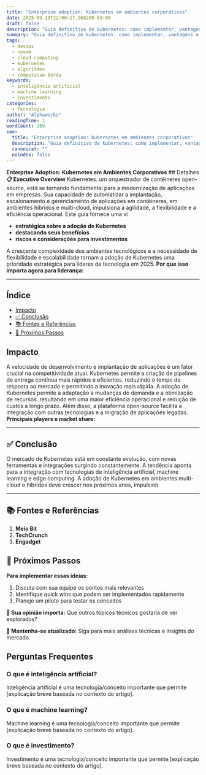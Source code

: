 ```yaml
---
title: "Enterprise adoption: Kubernetes em ambientes corporativos"
date: 2025-09-19T22:00:17.968200-03:00
draft: false
description: "Guia definitivo de kubernetes: como implementar, vantagens e casos de sucesso no Brasil. Leia mais sobre kubernetes e suas aplicações práticas."
summary: "Guia definitivo de kubernetes: como implementar, vantagens e casos de sucesso no Brasil. Leia mais sobre kubernetes e suas aplicações práticas."
tags:
  - devops
  - nuvem
  - cloud-computing
  - kubernetes
  - algoritmos
  - computacao-borda
keywords:
  - inteligência artificial
  - machine learning
  - investimento
categories:
  - Tecnologia
author: "Alphaworks"
readingTime: 1
wordCount: 269
seo:
  title: "Enterprise adoption: Kubernetes em ambientes corporativos"
  description: "Guia definitivo de kubernetes: como implementar, vantagens e casos de sucesso no Brasil. Leia mais sobre kubernetes e suas aplicações práticas."
  canonical: ""
  noindex: false
---
```


**Enterprise Adoption: Kubernetes em Ambientes Corporativos** ## Detalhes **📋 Executive Overview** Kubernetes. um orquestrador de contêineres open-source, está se tornando fundamental para a modernização de aplicações em empresas. Sua capacidade de automatizar a implantação, escalonamento e gerenciamento de aplicações em contêineres, em ambientes híbridos e multi-cloud, impulsiona a agilidade, a flexibilidade e a eficiência operacional. Este guia fornece uma vi

- **estratégica sobre a adoção de Kubernetes**
- **destacando seus benefícios**
- **riscos e considerações para investimentos**

 A crescente complexidade dos ambientes tecnológicos e a necessidade de flexibilidade e escalabilidade tornam a adoção de Kubernetes uma prioridade estratégica para líderes de tecnologia em 2025. **Por que isso importa agora para liderança:**

---



## Índice

- [Impacto](#impacto)
- [✅ Conclusão](#✅-conclusão)
- [📚 Fontes e Referências](#📚-fontes-e-referências)
- [🚀 Próximos Passos](#🚀-próximos-passos)

## Impacto

A velocidade de desenvolvimento e implantação de aplicações é um fator crucial na competitividade atual. Kubernetes permite a criação de pipelines de entrega contínua mais rápidos e eficientes. reduzindo o tempo de resposta ao mercado e permitindo a inovação mais rápida. A adoção de Kubernetes permite a adaptação a mudanças de demanda e a otimização de recursos. resultando em uma maior eficiência operacional e redução de custos a longo prazo. Além disso, a plataforma open-source facilita a integração com outras tecnologias e a migração de aplicações legadas. **Principais players e market share:**

---



## ✅ Conclusão

O mercado de Kubernetes está em constante evolução, com novas ferramentas e integrações surgindo constantemente. A tendência aponta para a integração com tecnologias de inteligência artificial, machine learning e edge computing. A adoção de Kubernetes em ambientes multi-cloud e híbridos deve crescer nos próximos anos, impulsion

---

## 📚 Fontes e Referências

1. **Meio Bit**
2. **TechCrunch**
3. **Engadget**

## 🚀 Próximos Passos

**Para implementar essas ideias:**
1. Discuta com sua equipe os pontos mais relevantes
2. Identifique quick wins que podem ser implementados rapidamente  
3. Planeje um piloto para testar os conceitos

**💭 Sua opinião importa:** Que outros tópicos técnicos gostaria de ver explorados?

**🔗 Mantenha-se atualizado:** Siga para mais análises técnicas e insights do mercado.


## Perguntas Frequentes

### O que é inteligência artificial?

Inteligência artificial é uma tecnologia/conceito importante que permite [explicação breve baseada no contexto do artigo].

### O que é machine learning?

Machine learning é uma tecnologia/conceito importante que permite [explicação breve baseada no contexto do artigo].

### O que é investimento?

Investimento é uma tecnologia/conceito importante que permite [explicação breve baseada no contexto do artigo].


